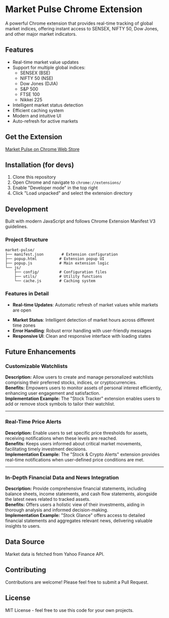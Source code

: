 # Market Pulse Chrome Extension

A powerful Chrome extension that provides real-time tracking of global market indices, offering instant access to SENSEX, NIFTY 50, Dow Jones, and other major market indicators.

## Features

- Real-time market value updates
- Support for multiple global indices:
  - SENSEX (BSE)
  - NIFTY 50 (NSE)
  - Dow Jones (DJIA)
  - S&P 500
  - FTSE 100
  - Nikkei 225
- Intelligent market status detection
- Efficient caching system
- Modern and intuitive UI
- Auto-refresh for active markets

## Get the Extension

[Market Pulse on Chrome Web Store](https://chromewebstore.google.com/detail/market-pulse/kmcdpjbpcmgedcbjboagibnclfooggnf)



## Installation (for devs)

1. Clone this repository
2. Open Chrome and navigate to `chrome://extensions/`
3. Enable "Developer mode" in the top right
4. Click "Load unpacked" and select the extension directory

## Development

Built with modern JavaScript and follows Chrome Extension Manifest V3 guidelines.

### Project Structure

```
market-pulse/
├── manifest.json        # Extension configuration
├── popup.html          # Extension popup UI
├── popup.js            # Main extension logic
└── js/
    ├── config/         # Configuration files
    ├── utils/          # Utility functions
    └── cache.js        # Caching system
```

### Features in Detail

- **Real-time Updates**: Automatic refresh of market values while markets are open
<!-- - **Smart Caching**: Efficient caching system with automatic expiration -->
- **Market Status**: Intelligent detection of market hours across different time zones
- **Error Handling**: Robust error handling with user-friendly messages
- **Responsive UI**: Clean and responsive interface with loading states


## Future Enhancements
### Customizable Watchlists

**Description:** Allow users to create and manage personalized watchlists comprising their preferred stocks, indices, or cryptocurrencies.  
**Benefits:** Empowers users to monitor assets of personal interest efficiently, enhancing user engagement and satisfaction.  
**Implementation Example:** The "Stock Tracker" extension enables users to add or remove stock symbols to tailor their watchlist.

---

### Real-Time Price Alerts

**Description:** Enable users to set specific price thresholds for assets, receiving notifications when these levels are reached.  
**Benefits:** Keeps users informed about critical market movements, facilitating timely investment decisions.  
**Implementation Example:** The "Stock & Crypto Alerts" extension provides real-time notifications when user-defined price conditions are met.

---

### In-Depth Financial Data and News Integration

**Description:** Provide comprehensive financial statements, including balance sheets, income statements, and cash flow statements, alongside the latest news related to tracked assets.  
**Benefits:** Offers users a holistic view of their investments, aiding in thorough analysis and informed decision-making.  
**Implementation Example:** "Stock Glance" offers access to detailed financial statements and aggregates relevant news, delivering valuable insights to users.

## Data Source

Market data is fetched from Yahoo Finance API.

## Contributing

Contributions are welcome! Please feel free to submit a Pull Request.

## License

MIT License - feel free to use this code for your own projects.
